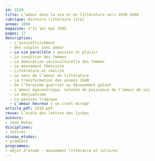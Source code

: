 ```yaml
---
id: 1528
title: L’amour dans la vie et en littérature vers 1650-1680
rubrique: Histoire littéraire [1re]
annee: 1994
magazine: n°11 1er mai 1995
pages: 17
description: 
  – L’assujettissement
  – Des couples sans amour
  – La vie parallèle : passion et plaisir
  – La condition des femmes
  – La domination socioculturelle des femmes
  – Le mouvement féministe
  – Littérature et réalité
  – Le sens de l’amour en littérature
  – La transformation des années 1640
  – De l’héroïsme guerrier au dévouement galant
  – L’amour égocentrique, volonté de puissance de l’amour de soi
  – Le donjuanisme
  – La passion tragique
  – L’amour heureux : un cruel mirage
article_pdf: 1528.pdf
revue: L’école des lettres des lycées
auteurs:
- Jean Rohou
disciplines:
- lettres
niveau_etudes:
- première
programmes:
- objet d’étude - mouvement littéraire et culturel
---
```

